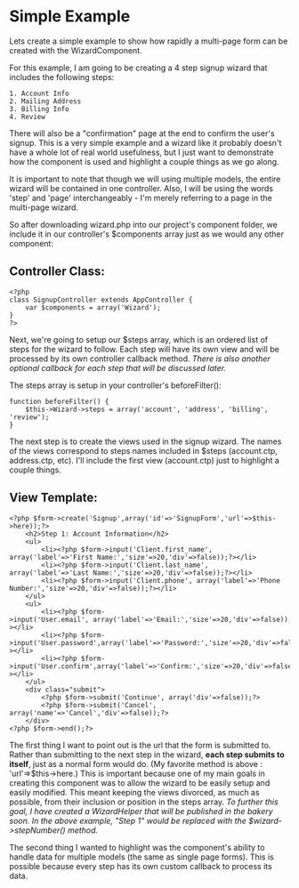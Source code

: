 # Simple Example

Lets create a simple example to show how rapidly a multi-page form can be created with the WizardComponent.

For this example, I am going to be creating a 4 step signup wizard that includes the following steps: 

	1. Account Info
	2. Mailing Address
	3. Billing Info
	4. Review

There will also be a "confirmation" page at the end to confirm the user's signup. This is a very simple example and a wizard like it probably doesn't have a whole lot of real world usefulness, but I just want to demonstrate how the component is used and highlight a couple things as we go along.

It is important to note that though we will using multiple models, the entire wizard will be contained in one controller. Also, I will be using the words 'step' and 'page' interchangeably - I'm merely referring to a page in the multi-page wizard.

So after downloading wizard.php into our project's component folder, we include it in our controller's $components array just as we would any other component:

## Controller Class:

<pre><code>&lt;?php
class SignupController extends AppController {
	var $components = array('Wizard');
}
?&gt;
</code></pre>

Next, we're going to setup our $steps array, which is an ordered list of steps for the wizard to follow. Each step will have its own view and will be processed by its own controller callback method. _There is also another optional callback for each step that will be discussed later._

The steps array is setup in your controller's beforeFilter():

<pre><code>function beforeFilter() {
	$this-&gt;Wizard-&gt;steps = array('account', 'address', 'billing', 'review');
}
</code></pre>

The next step is to create the views used in the signup wizard. The names of the views correspond to steps names included in $steps (account.ctp, address.ctp, etc). I'll include the first view (account.ctp) just to highlight a couple things. 

## View Template:

<pre><code>&lt;?php $form-&gt;create('Signup',array('id'=&gt;'SignupForm','url'=&gt;$this-&gt;here));?&gt;
	&lt;h2&gt;Step 1: Account Information&lt;/h2&gt;
	&lt;ul&gt;
		&lt;li&gt;&lt;?php $form-&gt;input('Client.first_name', array('label'=&gt;'First Name:','size'=&gt;20,'div'=&gt;false));?&gt;&lt;/li&gt;
		&lt;li&gt;&lt;?php $form-&gt;input('Client.last_name', array('label'=&gt;'Last Name:','size'=&gt;20,'div'=&gt;false));?&gt;&lt;/li&gt;
		&lt;li&gt;&lt;?php $form-&gt;input('Client.phone', array('label'=&gt;'Phone Number:','size'=&gt;20,'div'=&gt;false));?&gt;&lt;/li&gt;
	&lt;/ul&gt;
	&lt;ul&gt;
		&lt;li&gt;&lt;?php $form-&gt;input('User.email',&nbsp;array('label'=&gt;'Email:','size'=&gt;20,'div'=&gt;false));?&gt;&lt;/li&gt;
		&lt;li&gt;&lt;?php $form-&gt;input('User.password',array('label'=&gt;'Password:','size'=&gt;20,'div'=&gt;false,));?&gt;&lt;/li&gt;
		&lt;li&gt;&lt;?php $form-&gt;input('User.confirm',array('label'=&gt;'Confirm:','size'=&gt;20,'div'=&gt;false,'type'=&gt;'password'));?&gt;&lt;/li&gt;
	&lt;/ul&gt;
	&lt;div class="submit"&gt;
		&lt;?php $form-&gt;submit('Continue', array('div'=&gt;false));?&gt;
		&lt;?php $form-&gt;submit('Cancel', array('name'=&gt;'Cancel','div'=&gt;false));?&gt;
	&lt;/div&gt;
&lt;?php $form-&gt;end();?&gt;</pre></code>

The first thing I want to point out is the url that the form is submitted to. Rather than submitting to the next step in the wizard, **each step submits to itself**, just as a normal form would do. (My favorite method is above : 'url'=&gt;$this-&gt;here.) This is important because one of my main goals in creating this component was to allow the wizard to be easily setup and easily modified. This meant keeping the views divorced, as much as possible, from their inclusion or position in the steps array. _To further this goal, I have created a WizardHelper that will be published in the bakery soon. In the above example, "Step 1" would be replaced with the $wizard-&gt;stepNumber() method._

The second thing I wanted to highlight was the component's ability to handle data for multiple models (the same as single page forms). This is possible because every step has its own custom callback to process its data.